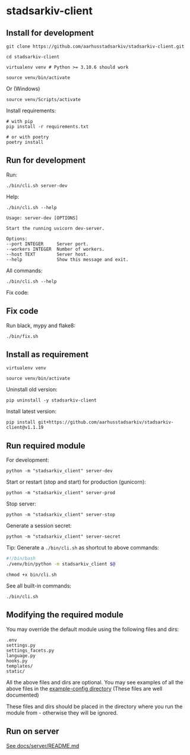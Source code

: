 # stadsarkiv-client

## Install for development

    git clone https://github.com/aarhusstadsarkiv/stadsarkiv-client.git

    cd stadsarkiv-client

    virtualenv venv # Python >= 3.10.6 should work   

    source venv/bin/activate

Or (Windows)

    source venv/Scripts/activate

Install requirements:

    # with pip
    pip install -r requirements.txt

    # or with poetry
    poetry install

## Run for development

Run:

    ./bin/cli.sh server-dev

Help:

    ./bin/cli.sh --help

    Usage: server-dev [OPTIONS]

    Start the running uvicorn dev-server.

    Options:
    --port INTEGER     Server port.
    --workers INTEGER  Number of workers.
    --host TEXT        Server host.
    --help             Show this message and exit.

All commands:
    
    ./bin/cli.sh --help

Fix code: 

## Fix code

Run black, mypy and flake8:

    ./bin/fix.sh

## Install as requirement

    virtualenv venv

    source venv/bin/activate

Uninstall old version:

    pip uninstall -y stadsarkiv-client

Install latest version:
<!-- LATEST-VERSION-START -->
	pip install git+https://github.com/aarhusstadsarkiv/stadsarkiv-client@v1.1.19

## Run required module

For development:

    python -m "stadsarkiv_client" server-dev

Start or restart (stop and start) for production (gunicorn):

    python -m "stadsarkiv_client" server-prod

Stop server:

    python -m "stadsarkiv_client" server-stop

Generate a session secret:

    python -m "stadsarkiv_client" server-secret

Tip: Generate a `./bin/cli.sh` as shortcut to above commands:

```bash
#!/bin/bash
./venv/bin/python -m stadsarkiv_client $@
```

    chmod +x bin/cli.sh

See all built-in commands:

    ./bin/cli.sh

## Modifying the required module

You may override the default module using the following files and dirs:

    .env
    settings.py
    settings_facets.py
    language.py
    hooks.py
    templates/
    static/

All the above files and dirs are optional. You may see examples of all the above files in the 
[example-config directory](https://github.com/aarhusstadsarkiv/stadsarkiv-client/tree/main/example-config)
(These files are well documented)

These files and dirs should be placed in the directory where you run the module from - otherwise they will be ignored.

## Run on server

[See docs/server/README.md](https://github.com/aarhusstadsarkiv/stadsarkiv-client/tree/main/docs/server)
